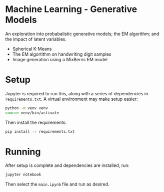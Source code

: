 # Machine Learning - Generative Models

An exploration into probabalistic generative models; the EM algorithm; and the impact of latent variables.

- Spherical K-Means
- The EM algortithm on handwriting digit samples
- Image generation using a MixBerns EM model

# Setup

Jupyter is required to run this, along with a series of dependencies in `requirements.txt`. A virtual environment may make setup easier:

```bash
python -m venv venv
source venv/bin/activate
```

Then install the requirements:

```bash
pip install -r requirements.txt
```

# Running

After setup is complete and dependencies are installed, run:

```bash
jupyter notebook
```

Then select the `main.ipynb` file and run as desired.
